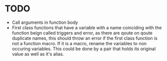 # TODO

- Call arguments in function body
- First class functions that have a variable with a name coinciding with the function beign called triggers and error, as there are qoute on qoute duplicate names, this should throw an error if the first class function is not a function macro. If it is a macro, rename the variables to non occuring variables. This could be done by a pair that holds its original value as well as it's alias.
